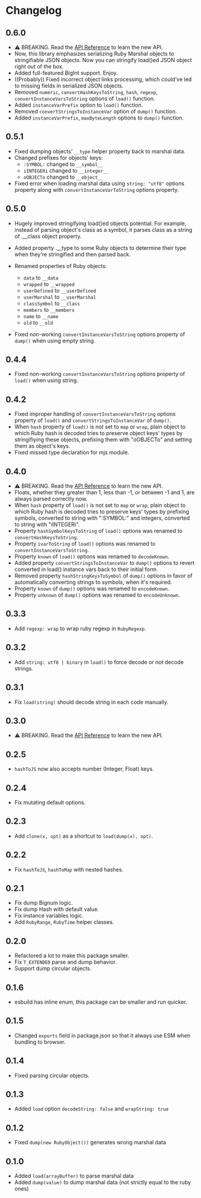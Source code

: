 # Changelog

## 0.6.0

-   :warning: BREAKING. Read the [API Reference](./docs/api.md) to learn the new API.
-   Now, this library emphasizes serializing Ruby Marshal objects to stringifiable JSON objects. Now you can stringify load()ed JSON object right out of the box.
-   Added full-featured BigInt support. Enjoy.
-   ((Probably)) Fixed incorrect object links processing, which could've led to missing fields in serialized JSON objects.
-   Removed `numeric`, `convertHashKeysToString`, `hash`, `regexp`, `convertInstanceVarsToString` options of `load()` function.
-   Added `instanceVarPrefix` option to `load()` function.
-   Removed `convertStringsToInstanceVar` option of `dump()` function.
-   Added `instanceVarPrefix`, `maxByteLength` options to `dump()` function.

## 0.5.1

-   Fixed dumping objects' `__type` helper property back to marshal data.
-   Changed prefixes for objects' keys:
    -   `:SYMBOL:` changed to `__symbol__`
    -   `iINTEGERi` changed to `__integer__`
    -   `oOBJECTo` changed to `__object__`
-   Fixed error when loading marshal data using `string: "utf8"` options property along with `convertInstanceVarToString` options property.

## 0.5.0

-   Hugely improved stringifying load()ed objects potential: For example, instead of parsing object's class as a symbol, it parses class as a string of .\_\_class object property.
-   Added property .\_\_type to some Ruby objects to determine their type when they're stringified and then parsed back.
-   Renamed properties of Ruby objects:

    -   `data` to `__data`
    -   `wrapped` to `__wrapped`
    -   `userDefined` to `__userDefined`
    -   `userMarshal` to `__userMarshal`
    -   `classSymbol` to `__class`
    -   `members` to `__members`
    -   `name` to `__name`
    -   `old` to `__old`

-   Fixed non-working `convertInstanceVarsToString` options property of `dump()` when using empty string.

## 0.4.4

-   Fixed non-working `convertInstanceVarsToString` options property of `load()` when using string.

## 0.4.2

-   Fixed improper handling of `convertInstanceVarsToString` options property of `load()` and `convertStringsToInstanceVar` of `dump()`.
-   When `hash` property of `load()` is not set to `map` or `wrap`, plain object to which Ruby hash is decoded tries to preserve object keys' types by stringifiying these objects, prefixing them with "oOBJECTo" and setting them as object's keys.
-   Fixed missed type declaration for mjs module.

## 0.4.0

-   :warning: BREAKING. Read the [API Reference](./docs/api.md) to learn the new API.
-   Floats, whether they greater than 1, less than -1, or between -1 and 1, are always parsed correctly now.
-   When `hash` property of `load()` is not set to `map` or `wrap`, plain object to which Ruby hash is decoded tries to preserve keys' types by prefixing symbols, converted to string with ":SYMBOL:" and integers, converted to string with "iINTEGERi".
-   Property `hashSymbolKeysToString` of `load()` options was renamed to `convertHashKeysToString`.
-   Property `ivarToString` of `load()` options was renamed to `convertInstanceVarsToString`.
-   Property `known` of `load()` options was renamed to `decodeKnown`.
-   Added property `convertStringsToInstanceVar` to `dump()` options to revert converted in load() instance vars back to their initial form.
-   Removed property `hashStringKeysToSymbol` of `dump()` options in favor of automatically converting strings to symbols, when it's required.
-   Property `known` of `dump()` options was renamed to `encodeKnown`.
-   Property `unknown` of `dump()` options was renamed to `encodeUnknown`.

## 0.3.3

-   Add `regexp: wrap` to wrap ruby regexp in `RubyRegexp`.

## 0.3.2

-   Add `string: utf8 | binary` in `load()` to force decode or not decode strings.

## 0.3.1

-   Fix `load(string)` should decode string in each code manually.

## 0.3.0

-   :warning: BREAKING. Read the [API Reference](./docs/api.md) to learn the new API.

## 0.2.5

-   `hashToJS` now also accepts number (Integer, Float) keys.

## 0.2.4

-   Fix mutating default options.

## 0.2.3

-   Add `clone(x, opt)` as a shortcut to `load(dump(x), opt)`.

## 0.2.2

-   Fix `hashToJS`, `hashToMap` with nested hashes.

## 0.2.1

-   Fix dump Bignum logic.
-   Fix dump Hash with default value.
-   Fix instance variables logic.
-   Add `RubyRange`, `RubyTime` helper classes.

## 0.2.0

-   Refactored a lot to make this package smaller.
-   Fix `T_EXTENDED` parse and dump behavior.
-   Support dump circular objects.

## 0.1.6

-   esbuild has inline enum, this package can be smaller and run quicker.

## 0.1.5

-   Changed `exports` field in package.json so that it always use ESM when bundling to browser.

## 0.1.4

-   Fixed parsing circular objects.

## 0.1.3

-   Added `load` option `decodeString: false` and `wrapString: true`

## 0.1.2

-   Fixed `dump(new RubyObject())` generates wrong marshal data

## 0.1.0

-   Added `load(arrayBuffer)` to parse marshal data
-   Added `dump(value)` to dump marshal data (not strictly equal to the ruby ones)
